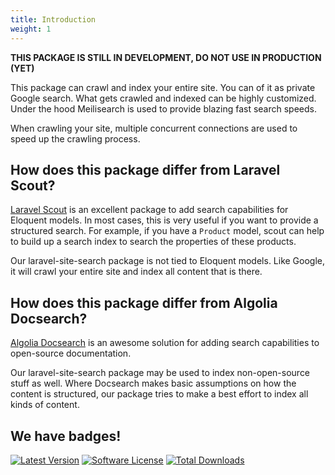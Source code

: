 ```yaml
---
title: Introduction
weight: 1
---
```


**THIS PACKAGE IS STILL IN DEVELOPMENT, DO NOT USE IN PRODUCTION (YET)**

This package can crawl and index your entire site. You can of it as private Google search. What gets crawled and indexed can be highly customized. Under the hood Meilisearch is used to provide blazing fast search speeds.

When crawling your site, multiple concurrent connections are used to speed up the crawling process.

## How does this package differ from Laravel Scout?

[Laravel Scout](https://laravel.com/docs/8.x/scout) is an excellent package to add search capabilities for Eloquent models. In most cases, this is very useful if you want to provide a structured search. For example, if you have a `Product` model, scout can help to build up a search index to search the properties of these products.

Our laravel-site-search package is not tied to Eloquent models. Like Google, it will crawl your entire site and index all content that is there.

## How does this package differ from Algolia Docsearch?

[Algolia Docsearch](https://laravel.com/docs/8.x/scout) is an awesome solution for adding search capabilities to open-source documentation. 

Our laravel-site-search package may be used to index non-open-source stuff as well. Where Docsearch makes basic assumptions on how the content is structured, our package tries to make a best effort to index all kinds of content.

## We have badges!

<section class="article_badges">
    <a href="https://github.com/spatie/laravel-site-search/releases"><img src="https://img.shields.io/github/release/spatie/laravel-site-search.svg?style=flat-square" alt="Latest Version"></a>
    <a href="https://github.com/spatie/laravel-site-search/blob/master/LICENSE.md"><img src="https://img.shields.io/badge/license-MIT-brightgreen.svg?style=flat-square" alt="Software License"></a>
    <a href="https://packagist.org/packages/spatie/laravel-site-search"><img src="https://img.shields.io/packagist/dt/spatie/laravel-site-search.svg?style=flat-square" alt="Total Downloads"></a>
</section>
